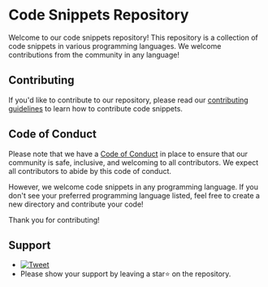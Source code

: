 # Code Snippets Repository

Welcome to our code snippets repository! This repository is a collection of code snippets in various programming languages. We welcome contributions from the community in any language!

## Contributing

If you'd like to contribute to our repository, please read our [contributing guidelines](CONTRIBUTING.md) to learn how to contribute code snippets.

## Code of Conduct

Please note that we have a [Code of Conduct](CODE_OF_CONDUCT.md) in place to ensure that our community is safe, inclusive, and welcoming to all contributors. We expect all contributors to abide by this code of conduct.

However, we welcome code snippets in any programming language. If you don't see your preferred programming language listed, feel free to create a new directory and contribute your code!

Thank you for contributing!

## Support
- [![Tweet](https://oyepriyansh.pages.dev/i/tweet.svg "Tweet")](https://twitter.com/intent/tweet?text=If%20you%20are%20interested%20in%20contributing%20to%20open-source,%20check%20out%20this%20GitHub%20repository:%20https%3A%2F%2Fgithub.com%2FTheDevArena%2FHello-World%20%23opensource)
- Please show your support by leaving a star⭐ on the repository.
